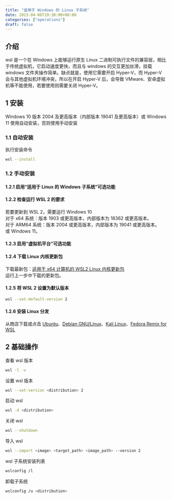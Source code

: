 ```yaml
---
title: "适用于 Windows 的 Linux 子系统"
date: 2023-04-06T19:30:00+08:00
categories: ["operations"]
draft: false
---
```


## 介绍

wsl 是一个在 Windows 上能够运行原生 Linux 二进制可执行文件的兼容层，相比于传统虚拟机，它启动速度更快，而且与 windows 的交互更加丝滑，挂载 windows 文件夹操作简单。缺点就是，使用它需要开启 Hyper-V，而 Hyper-V 会与其他虚拟机环境冲突，所以在开启 Hyper-V 后，会导致 VMware、安卓虚拟机等不能使用，若要使用则需要关闭 Hyper-V。

## 1 安装

Windows 10 版本 2004 及更高版本（内部版本 19041 及更高版本）或 Windows 11 使用自动安装，否则使用手动安装

### 1.1 自动安装

执行安装命令
```bash
wsl --install
```

### 1.2 手动安装

#### 1.2.1 启用“适用于 Linux 的 Windows 子系统”可选功能

#### 1.2.2 检查运行 WSL 2 的要求

若要更新到 WSL 2，需要运行 Windows 10  
对于 x64 系统：版本 1903 或更高版本，内部版本为 18362 或更高版本。  
对于 ARM64 系统：版本 2004 或更高版本，内部版本为 19041 或更高版本。  
或 Windows 11。

#### 1.2.3 启用“虚拟机平台”可选功能

#### 1.2.4 下载 Linux 内核更新包

下载最新包：[适用于 x64 计算机的 WSL2 Linux 内核更新包](https://wslstorestorage.blob.core.windows.net/wslblob/wsl_update_x64.msi)  
运行上一步中下载的更新包。

#### 1.2.5 将 WSL 2 设置为默认版本

```bash
wsl --set-default-version 2
```

#### 1.2.6 安装 Linux 分发

从商店下载或点击 [Ubuntu](https://aka.ms/wslubuntu)、[Debian GNU/Linux](https://aka.ms/wsl-debian-gnulinux)、[Kali Linux](https://aka.ms/wsl-kali-linux-new)、[Fedora Remix for WSL](https://github.com/WhitewaterFoundry/WSLFedoraRemix/releases/)

## 2 基础操作

查看 wsl 版本
```bash
wsl -l -v
```
设置 wsl 版本
```bash
wsl --set-version <distribution> 2
```
启动 wsl
```bash
wsl -d <distribution>
```
关闭 wsl
```bash
wsl --shutdown
```
导入 wsl
```bash
wsl --import <image> <target_path> <image_path> --version 2 
```
wsl 子系统安装列表
```bash
wslconfig /l
```
卸载子系统
```bash
wslconfig /u <distribution>
```